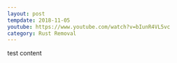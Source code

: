 ```yaml
---
layout: post
tempdate: 2018-11-05
youtube: https://www.youtube.com/watch?v=bIunR4VL5vc
category: Rust Removal
---
```

test content